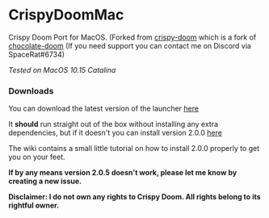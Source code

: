 # CrispyDoomMac
Crispy Doom Port for MacOS.
(Forked from [crispy-doom](https://github.com/chocolate-doom/chocolate-doom) which is a fork of [chocolate-doom](https://github.com/chocolate-doom/chocolate-doom)
(If you need support you can contact me on Discord via SpaceRat#6734)

*Tested on MacOS 10.15 Catalina*

### Downloads
You can download the latest version of the launcher [here](https://github.com/foxxgaming/CrispyDoomMac/releases/latest)

It **should** run straight out of the box without installing any extra dependencies, but if it doesn't you can install version 2.0.0 [here](https://github.com/foxxgaming/CrispyDoomMac/wiki/Downloading-Version-2.0.0)

The wiki contains a small little tutorial on how to install 2.0.0 properly to get you on your feet.


**If by any means version 2.0.5 doesn't work, please let me know by creating a new issue.**

**Disclaimer: I do not own any rights to Crispy Doom. All rights belong to its rightful owner.**

